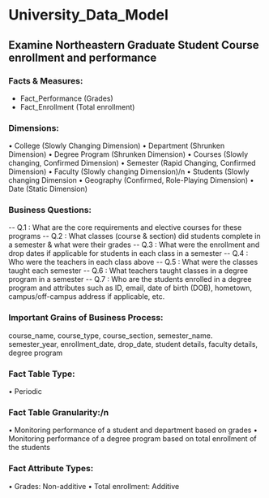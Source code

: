 # University_Data_Model

## Examine Northeastern Graduate Student Course enrollment and performance

### Facts & Measures:
  - Fact_Performance (Grades)
  - Fact_Enrollment (Total enrollment)

### Dimensions:
  • College (Slowly Changing Dimension)
  • Department (Shrunken Dimension)
  • Degree Program (Shrunken Dimension)
  • Courses (Slowly changing, Confirmed Dimension)
  • Semester (Rapid Changing, Confirmed Dimension)
  • Faculty (Slowly changing Dimension)/n
  • Students (Slowly changing Dimension
  • Geography (Confirmed, Role-Playing Dimension)
  • Date (Static Dimension)

### Business Questions:
  -- Q.1 : What are the core requirements and elective courses for these programs
  -- Q.2 : What classes (course & section) did students complete in a semester & what were their grades
  -- Q.3 : What were the enrollment and drop dates if applicable for students in each class in a semester
  -- Q.4 : Who were the teachers in each class above
  -- Q.5 : What were the classes taught each semester
  -- Q.6 : What teachers taught classes in a degree program in a semester
  -- Q.7 : Who are the students enrolled in a degree program and attributes  such as ID, email, date of birth (DOB), hometown, campus/off-campus address if applicable, etc.

### Important Grains of Business Process:
  course_name, course_type, course_section, semester_name. semester_year, enrollment_date, drop_date, student details, faculty details, degree program

### Fact Table Type:
  • Periodic

### Fact Table Granularity:/n
  • Monitoring performance of a student and department based on grades
  • Monitoring performance of a degree program based on total enrollment of the students

### Fact Attribute Types:
  • Grades: Non-additive
  • Total enrollment: Additive
